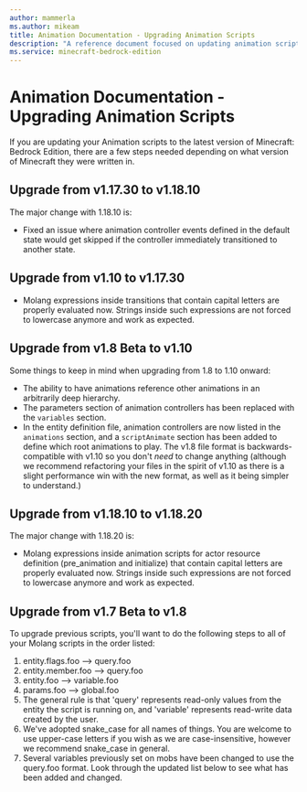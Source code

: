 ```yaml
---
author: mammerla
ms.author: mikeam
title: Animation Documentation - Upgrading Animation Scripts
description: "A reference document focused on updating animation scripts"
ms.service: minecraft-bedrock-edition
---
```


# Animation Documentation - Upgrading Animation Scripts

If you are updating your Animation scripts to the latest version of Minecraft: Bedrock Edition, there are a few steps needed depending on what version of Minecraft they were written in.

## Upgrade from v1.17.30 to v1.18.10

The major change with 1.18.10 is:

- Fixed an issue where animation controller events defined in the default state would get skipped if the controller immediately transitioned to another state.

## Upgrade from v1.10 to v1.17.30

- Molang expressions inside transitions that contain capital letters are properly evaluated now. Strings inside such expressions are not forced to lowercase anymore and work as expected.

## Upgrade from v1.8 Beta to v1.10

Some things to keep in mind when upgrading from 1.8 to 1.10 onward:

- The ability to have animations reference other animations in an arbitrarily deep hierarchy.
- The parameters section of animation controllers has been replaced with the `variables` section.
- In the entity definition file, animation controllers are now listed in the `animations` section, and a `scriptAnimate` section has been added to define which root animations to play.
The v1.8 file format is backwards-compatible with v1.10 so you don't _need_ to change anything (although we recommend refactoring your files in the spirit of v1.10 as there is a slight performance win with the new format, as well as it being simpler to understand.)

## Upgrade from v1.18.10 to v1.18.20

The major change with 1.18.20 is:

- Molang expressions inside animation scripts for actor resource definition (pre_animation and initialize) that contain capital letters are properly evaluated now. Strings inside such expressions are not forced to lowercase anymore and work as expected.

## Upgrade from v1.7 Beta to v1.8

To upgrade previous scripts, you'll want to do the following steps to all of your Molang scripts in the order listed:

1. entity.flags.foo --> query.foo
1. entity.member.foo --> query.foo
1. entity.foo --> variable.foo
1. params.foo --> global.foo
1. The general rule is that 'query' represents read-only values from the entity the script is running on, and 'variable' represents read-write data created by the user.
1. We've adopted snake_case for all names of things.  You are welcome to use upper-case letters if you wish as we are case-insensitive, however we recommend snake_case in general.
1. Several variables previously set on mobs have been changed to use the query.foo format.  Look through the updated list below to see what has been added and changed.
